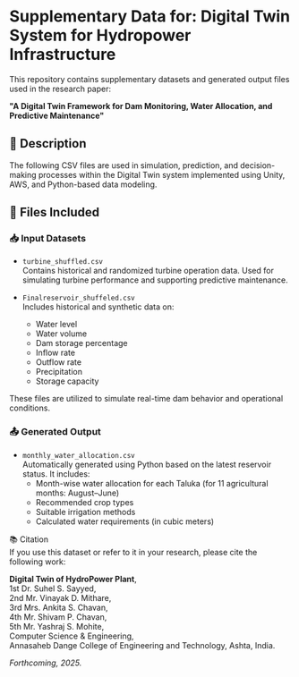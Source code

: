 # Supplementary Data for: Digital Twin System for Hydropower Infrastructure

This repository contains supplementary datasets and generated output files used in the research paper:

**"A Digital Twin Framework for Dam Monitoring, Water Allocation, and Predictive Maintenance"**

## 📁 Description

The following CSV files are used in simulation, prediction, and decision-making processes within the Digital Twin system implemented using Unity, AWS, and Python-based data modeling.

## 📄 Files Included

### 📥 Input Datasets

- `turbine_shuffled.csv`  
  Contains historical and randomized turbine operation data. Used for simulating turbine performance and supporting predictive maintenance.

- `Finalreservoir_shuffeled.csv`  
  Includes historical and synthetic data on:
  - Water level  
  - Water volume  
  - Dam storage percentage  
  - Inflow rate  
  - Outflow rate  
  - Precipitation  
  - Storage capacity  

These files are utilized to simulate real-time dam behavior and operational conditions.

### 📤 Generated Output

- `monthly_water_allocation.csv`  
  Automatically generated using Python based on the latest reservoir status. It includes:
  - Month-wise water allocation for each Taluka (for 11 agricultural months: August–June)  
  - Recommended crop types  
  - Suitable irrigation methods  
  - Calculated water requirements (in cubic meters)
 
📚 Citation  
If you use this dataset or refer to it in your research, please cite the following work:

**Digital Twin of HydroPower Plant**,  
1st Dr. Suhel S. Sayyed,  
2nd Mr. Vinayak D. Mithare,  
3rd Mrs. Ankita S. Chavan,  
4th Mr. Shivam P. Chavan,  
5th Mr. Yashraj S. Mohite,  
Computer Science & Engineering,  
Annasaheb Dange College of Engineering and Technology, Ashta, India.  

*Forthcoming, 2025.*

